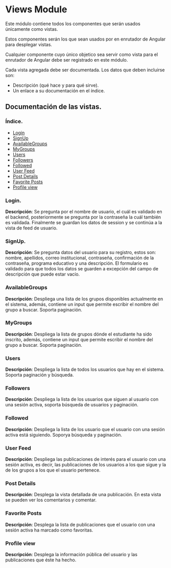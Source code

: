 # Views Module

Este módulo contiene todos los componentes que serán usados únicamente como vistas.

Estos componentes serán los que sean usados por en enrutador de Angular para desplegar vistas.

Cualquier componente cuyo único objetico sea servir como vista para el enrutador de Angular
debe ser registrado en este módulo.

Cada vista agregada debe ser documentada. Los datos que deben incluirse son:

* Descripción (qué hace y para qué sirve).
* Un enlace a su documentación en el índice.

## Documentación de las vistas.

### Índice.

* [Login](#Login)
* [SignUp](#SignUp)
* [AvailableGroups](#AvailableGroups)
* [MyGroups](#MyGroups)
* [Users](#users)
* [Followers](#followers)
* [Followed](#followed)
* [User Feed](#user-feed)
* [Post Details](#post-details)
* [Favorite Posts](#favorite-posts)
* [Profile view](#profile-view)

### Login.

**Descripción**: Se pregunta por el nombre de usuario, el cuál es validado en el backend, posteriormente se pregunta por la contraseña la cuál también es validada. Finalmente se guardan los datos de session y se continúa a la vista de feed de usuario.

### SignUp.

**Descripción**: Se pregunta datos del usuario para su registro, estos son: nombre, apellidos, correo institucional,
contraseña, confirmación de la contraseña, programa educativo y una descripción. El formulario es validado para que
todos los datos se guarden a excepción del campo de descripción que puede estar vacío.

### AvailableGroups

**Descripción**: Despliega una lista de los grupos disponibles actualmente en el sistema, además, 
contiene un input que permite escribir el nombre del grupo a buscar. Soporta paginación.

### MyGroups

**Descripción**: Despliega la lista de grupos dónde el estudiante ha sido inscrito, además,
contiene un input que permite escribir el nombre del grupo a buscar. Soporta paginación.

### Users

**Descripción**: Despliega la lista de todos los usuarios que hay en el sistema. Soporta paginación
y búsqueda.

### Followers

**Descripción**: Despliega la lista de los usuarios que siguen al usuario con una sesión activa, soporta búsqueda de usuarios
y paginación.

### Followed

**Descripción**: Despliega la lista de los usuario que el usuario con una sesión activa está siguiendo. Soporya búsqueda y
paginación.

### User Feed

**Descripción**: Despliega las publicaciones de interés para el usuario con una sesión activa, es decir, las publicaciones
de los usuarios a los que sigue y la de los grupos a los que el usuario pertenece.

### Post Details

**Descripción**: Desplega la vista detallada de una publicación. En esta vista se pueden ver los comentarios y comentar.

### Favorite Posts

**Descripción**: Desplega la lista de publicaciones que el usuario con una sesión activa ha marcado como favoritas.

### Profile view

**Descripción**: Desplega la información pública del usuario y las publicaciones que éste ha hecho.
